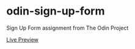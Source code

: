 # odin-sign-up-form
Sign Up Form assignment from The Odin Project

[Live Preview](https://t3snake.github.io/odin-sign-up-form/)
